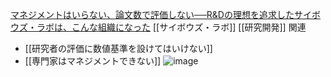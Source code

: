 
[マネジメントはいらない、論文数で評価しない──R&Dの理想を追求したサイボウズ・ラボは、こんな組織になった](https://cybozushiki.cybozu.co.jp/articles/m005323.html)
[[サイボウズ・ラボ]] [[研究開発]]
関連
- [[研究者の評価に数値基準を設けてはいけない]]
- [[専門家はマネジメントできない]]
![image](https://gyazo.com/5defd283ac082fefa4bcd13402323d45/thumb/1000)
